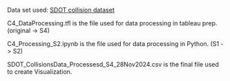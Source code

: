 Data set used: [SDOT collision dataset](https://data-seattlecitygis.opendata.arcgis.com/datasets/SeattleCityGIS::sdot-collisions-all-years/about) 

C4_DataProcessing.tfl is the file used for data processing in tableau prep. (original -> S4)

C4_Processing_S2.ipynb is the file used for data processing in Python. (S1 -> S2)

SDOT_CollisionsData_Processesd_S4_28Nov2024.csv is the final file used to create Visualization. 
